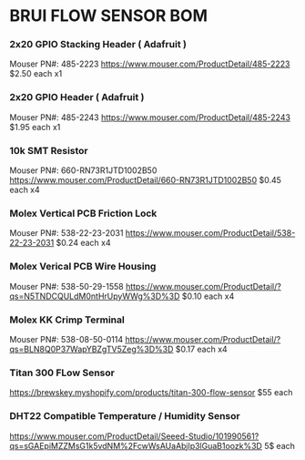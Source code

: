 
# BRUI FLOW SENSOR BOM

### 2x20 GPIO Stacking Header ( Adafruit )
Mouser PN#: 485-2223
https://www.mouser.com/ProductDetail/485-2223
$2.50 each x1

### 2x20 GPIO Header ( Adafruit )
Mouser PN#: 485-2243
https://www.mouser.com/ProductDetail/485-2243
$1.95 each x1

### 10k SMT Resistor
Mouser PN#: 660-RN73R1JTD1002B50
https://www.mouser.com/ProductDetail/660-RN73R1JTD1002B50
$0.45 each x4

### Molex Vertical PCB Friction Lock
Mouser PN#: 538-22-23-2031
https://www.mouser.com/ProductDetail/538-22-23-2031
$0.24 each 
x4

### Molex Verical PCB Wire Housing
Mouser PN#: 538-50-29-1558
https://www.mouser.com/ProductDetail/?qs=N5TNDCQULdM0ntHrUpyWWg%3D%3D
$0.10 each
x4

### Molex KK Crimp Terminal
Mouser PN#: 538-08-50-0114
https://www.mouser.com/ProductDetail/?qs=BLN8Q0P37WapYBZgTV5Zeg%3D%3D
$0.17 each
x4

### Titan 300 FLow Sensor
https://brewskey.myshopify.com/products/titan-300-flow-sensor
$55 each

### DHT22 Compatible Temperature / Humidity Sensor

https://www.mouser.com/ProductDetail/Seeed-Studio/101990561?qs=sGAEpiMZZMsG1k5vdNM%2FcwWsAUaAbjlp3lGuaB1oozk%3D
5$ each
